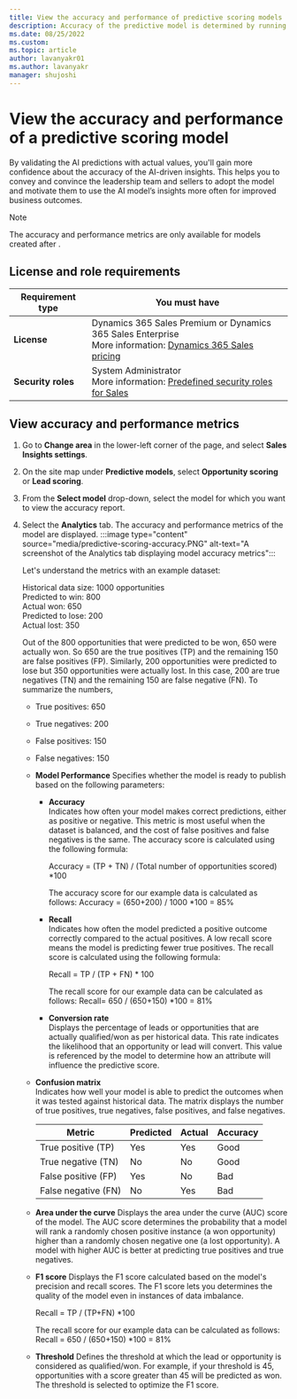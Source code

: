```yaml
---
title: View the accuracy and performance of predictive scoring models
description: Accuracy of the predictive model is determined by running the model on historical data and calculating false positives, false negatives, true positives, and true negatives.
ms.date: 08/25/2022
ms.custom:
ms.topic: article
author: lavanyakr01
ms.author: lavanyakr
manager: shujoshi
---
```


# View the accuracy and performance of a predictive scoring model

By validating the AI predictions with actual values, you'll gain more confidence about the accuracy of the AI-driven insights. This helps you to convey and convince the leadership team and sellers to adopt the model and motivate them to use the AI model’s insights more often for improved business outcomes.

> [!NOTE]
> The accuracy and performance metrics are only available for models created after <date>. 

## License and role requirements

| Requirement type | You must have |
|-----------------------|---------|
| **License** | Dynamics 365 Sales Premium or Dynamics 365 Sales Enterprise<br>More information: [Dynamics 365 Sales pricing](https://dynamics.microsoft.com/sales/pricing/) |
| **Security roles** | System Administrator <br>  More information: [Predefined security roles for Sales](security-roles-for-sales.md)|


## View accuracy and performance metrics 

1. Go to **Change area** in the lower-left corner of the page, and select **Sales Insights settings**.

2. On the site map under **Predictive models**, select **Opportunity scoring** or **Lead scoring**.

1. From the **Select model** drop-down, select the model for which you want to view the accuracy report.

2. Select the **Analytics** tab.
    The accuracy and performance metrics of the model are displayed.
    :::image type="content" source="media/predictive-scoring-accuracy.PNG" alt-text="A screenshot of the Analytics tab displaying model accuracy metrics":::

    Let's understand the metrics with an example dataset:

    Historical data size: 1000 opportunities  
    Predicted to win: 800  
    Actual won: 650  
    Predicted to lose: 200  
    Actual lost: 350  
    
    Out of the 800 opportunities that were predicted to be won, 650 were actually won. So 650 are the true positives (TP) and the remaining 150 are  false positives (FP). Similarly, 200 opportunities were predicted to lose but 350 opportunities were actually lost. In this case, 200 are true negatives (TN) and the remaining 150 are false negative (FN). To summarize the numbers, 

    - True positives: 650
    - True negatives: 200
    - False positives: 150
    - False negatives: 150
 
    - **Model Performance**
        Specifies whether the model is ready to publish based on the following parameters:
        
        - **Accuracy**  
            Indicates how often your model makes correct predictions, either as positive or negative. This metric is most useful when the dataset is balanced, and the cost of false positives and false negatives is the same. The accuracy score is calculated using the following formula:
            
            Accuracy = (TP + TN) / (Total number of opportunities scored) *100
            
            The accuracy score for our example data is calculated as follows:
            Accuracy = (650+200) / 1000 *100 = 85%

        - **Recall**  
            Indicates how often the model predicted a positive outcome correctly compared to the actual positives. A low recall score means the model is predicting fewer true positives. The recall score is calculated using the following formula:

            Recall = TP / (TP + FN) * 100

            The recall score for our example data can be calculated as follows:
            Recall= 650 / (650+150) *100 = 81%
        

        - **Conversion rate**  
            Displays the percentage of leads or opportunities that are actually qualified/won as per historical data. This rate indicates the likelihood that an opportunity or lead will convert. This value is referenced by the model to determine how an attribute will influence the predictive score. 

    - **Confusion matrix**  
        Indicates how well your model is able to predict the outcomes when it was tested against historical data. The matrix displays the number of true positives, true negatives, false positives, and false negatives.

        
        |Metric  |Predicted  |Actual  |Accuracy  |
        |---------|---------|---------|---------|
        |True positive (TP)     |    Yes     | Yes        | Good        |
        |True negative (TN)    |    No    |   No      | Good        |
        |False positive (FP)     |   Yes      | No        |Bad         |
        |False negative (FN)    |   No      |  Yes       |Bad         |    
        
    - **Area under the curve**
        Displays the area under the curve (AUC) score of the model. The AUC score determines the probability that a model will rank a randomly chosen positive instance (a won opportunity) higher than a randomly chosen negative one (a lost opportunity). A model with higher AUC is better at predicting true positives and true negatives.  

    - **F1 score**
        Displays the F1 score calculated based on the model's precision and recall scores. The F1 score lets you determines the quality of the model even in instances of data imbalance. 

        Recall = TP / (TP+FN) *100

        The recall score for our example data can be calculated as follows:
        Recall = 650 / (650+150) *100 = 81%

    - **Threshold**
        Defines the threshold at which the lead or opportunity is considered as qualified/won. For example, if your threshold is 45, opportunities with a score greater than 45 will be predicted as won. The threshold is selected to optimize the F1 score. 

